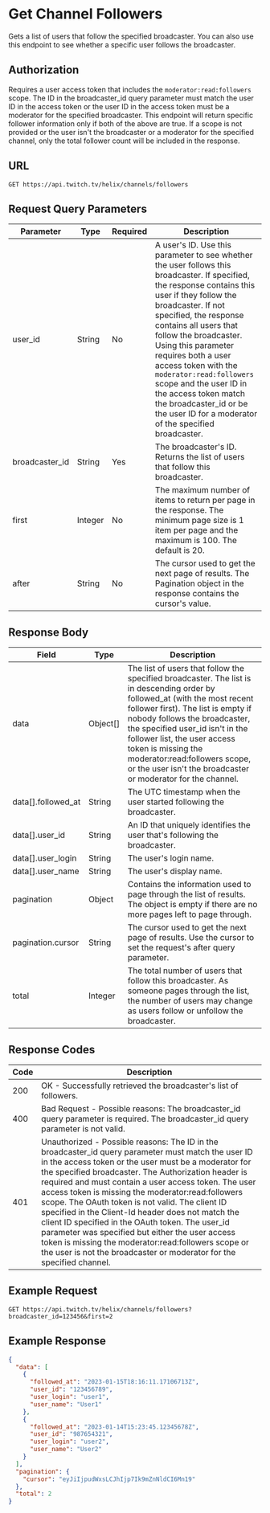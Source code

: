 # Get Channel Followers

Gets a list of users that follow the specified broadcaster. You can also use this endpoint to see whether a specific user follows the broadcaster.

## Authorization

Requires a user access token that includes the `moderator:read:followers` scope.
The ID in the broadcaster_id query parameter must match the user ID in the access token or the user ID in the access token must be a moderator for the specified broadcaster.
This endpoint will return specific follower information only if both of the above are true. If a scope is not provided or the user isn't the broadcaster or a moderator for the specified channel, only the total follower count will be included in the response.

## URL

`GET https://api.twitch.tv/helix/channels/followers`

## Request Query Parameters

| Parameter | Type | Required | Description |
|-----------|------|----------|-------------|
| user_id | String | No | A user's ID. Use this parameter to see whether the user follows this broadcaster. If specified, the response contains this user if they follow the broadcaster. If not specified, the response contains all users that follow the broadcaster. Using this parameter requires both a user access token with the `moderator:read:followers` scope and the user ID in the access token match the broadcaster_id or be the user ID for a moderator of the specified broadcaster. |
| broadcaster_id | String | Yes | The broadcaster's ID. Returns the list of users that follow this broadcaster. |
| first | Integer | No | The maximum number of items to return per page in the response. The minimum page size is 1 item per page and the maximum is 100. The default is 20. |
| after | String | No | The cursor used to get the next page of results. The Pagination object in the response contains the cursor's value. |

## Response Body

| Field | Type | Description |
|-------|------|-------------|
| data | Object[] | The list of users that follow the specified broadcaster. The list is in descending order by followed_at (with the most recent follower first). The list is empty if nobody follows the broadcaster, the specified user_id isn't in the follower list, the user access token is missing the moderator:read:followers scope, or the user isn't the broadcaster or moderator for the channel. |
| data[].followed_at | String | The UTC timestamp when the user started following the broadcaster. |
| data[].user_id | String | An ID that uniquely identifies the user that's following the broadcaster. |
| data[].user_login | String | The user's login name. |
| data[].user_name | String | The user's display name. |
| pagination | Object | Contains the information used to page through the list of results. The object is empty if there are no more pages left to page through. |
| pagination.cursor | String | The cursor used to get the next page of results. Use the cursor to set the request's after query parameter. |
| total | Integer | The total number of users that follow this broadcaster. As someone pages through the list, the number of users may change as users follow or unfollow the broadcaster. |

## Response Codes

| Code | Description |
|------|-------------|
| 200 | OK - Successfully retrieved the broadcaster's list of followers. |
| 400 | Bad Request - Possible reasons: The broadcaster_id query parameter is required. The broadcaster_id query parameter is not valid. |
| 401 | Unauthorized - Possible reasons: The ID in the broadcaster_id query parameter must match the user ID in the access token or the user must be a moderator for the specified broadcaster. The Authorization header is required and must contain a user access token. The user access token is missing the moderator:read:followers scope. The OAuth token is not valid. The client ID specified in the Client-Id header does not match the client ID specified in the OAuth token. The user_id parameter was specified but either the user access token is missing the moderator:read:followers scope or the user is not the broadcaster or moderator for the specified channel. |

## Example Request

```
GET https://api.twitch.tv/helix/channels/followers?broadcaster_id=123456&first=2
```

## Example Response

```json
{
  "data": [
    {
      "followed_at": "2023-01-15T18:16:11.17106713Z",
      "user_id": "123456789",
      "user_login": "user1",
      "user_name": "User1"
    },
    {
      "followed_at": "2023-01-14T15:23:45.12345678Z",
      "user_id": "987654321",
      "user_login": "user2",
      "user_name": "User2"
    }
  ],
  "pagination": {
    "cursor": "eyJiIjpudWxsLCJhIjp7Ik9mZnNldCI6Mn19"
  },
  "total": 2
}
```